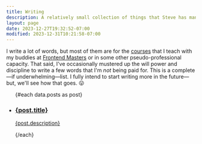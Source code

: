 ```yaml
---
title: Writing
description: A relatively small collection of things that Steve has managed to sit down an type out.
layout: page
date: 2023-12-27T19:32:52-07:00
modified: 2023-12-31T10:21:58-07:00
---
```


<script lang="ts">
	import { NotebookPen } from 'lucide-svelte';
	import DateTime from '$lib/components/date.svelte';

	export let data;
</script>

I write a lot of words, but most of them are for the [courses](/courses) that I teach with my buddies at [Frontend Masters](https://frontendmasters.com) or in some other pseudo-professional capacity. That said, I've occasionally mustered up the will power and discipline to write a few words that I'm _not_ being paid for. This is a complete—if underwhelming—list. I fully intend to start writing more in the future—but, we'll see how that goes. 😛

<ul class="space-y-8 not-prose">
	{#each data.posts as post}
	<li class="block">
		<a href="/writing/{post.slug}" class="group grid grid-cols-[50px_1fr] gap-4 bg-primary-50 border-primary-200 dark:border-primary-700 dark:bg-primary-800 border p-4 rounded-md hover:border-primary-300">
		<NotebookPen size={28} class="m-2" />
		<div>
			<h3 class="font-semibold sm:text-xl group-hover:underline decoration-primary-200 decoration-4 group-hover:decoration-primary-400">{post.title}</h3>
			<DateTime date={post.date} />
			<p>{post.description}</p>
			<div>
		</a>
	</li>
	{/each}
</ul>
